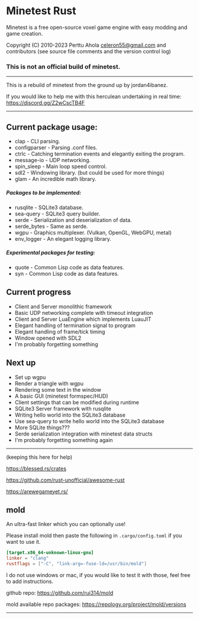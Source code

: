 # Minetest Rust
Minetest is a free open-source voxel game engine with easy modding and game creation.

Copyright (C) 2010-2023 Perttu Ahola celeron55@gmail.com and contributors (see source file comments and the version control log)

### **This is not an official build of minetest.**

-----

This is a rebuild of minetest from the ground up by jordan4ibanez.

If you would like to help me with this herculean undertaking in real time:
https://discord.gg/Z2wCscTB4F

-----

## Current package usage:
- clap - CLI parsing.
- configparser - Parsing .conf files.
- ctrlc - Catching termination events and elegantly exiting the program.
- message-io - UDP networking.
- spin_sleep - Main loop speed control.
- sdl2 - Windowing library. (but could be used for more things)
- glam - An incredible math library.

##### Packages to be implemented:
- rusqlite - SQLite3 database.
- sea-query - SQLite3 query builder.
- serde - Serialization and deserialization of data.
- serde_bytes - Same as serde.
- wgpu - Graphics multiplexer. (Vulkan, OpenGL, WebGPU, metal)
- env_logger - An elegant logging library.

##### Experimental packages for testing:
- quote - Common Lisp code as data features.
- syn - Common Lisp code as data features.

## Current progress

- Client and Server monolithic framework
- Basic UDP networking complete with timeout integration
- Client and Server LuaEngine which implements LuauJIT
- Elegant handling of termination signal to program
- Elegant handling of frame/tick timing
- Window opened with SDL2
- I'm probably forgetting something

## Next up
- Set up wgpu
- Render a triangle with wgpu 
- Rendering some text in the window
- A basic GUI (minetest formspec/HUD)
- Client settings that can be modified during runtime
- SQLite3 Server framework with rusqlite
- Writing hello world into the SQLite3 database
- Use sea-query to write hello world into the SQLite3 database
- More SQLite things???
- Serde serialization integration with minetest data structs
- I'm probably forgetting something again

-----

(keeping this here for help)

https://blessed.rs/crates

https://github.com/rust-unofficial/awesome-rust

https://arewegameyet.rs/

## mold
An ultra-fast linker which you can optionally use!

Please install mold then paste the following in `.cargo/config.toml` if you want to use it.
```toml
[target.x86_64-unknown-linux-gnu]
linker = "clang"
rustflags = ["-C", "link-arg=-fuse-ld=/usr/bin/mold"]
```

I do not use windows or mac, if you would like to test it with those, feel free to add instructions.

github repo: https://github.com/rui314/mold

mold available repo packages: https://repology.org/project/mold/versions

-----
